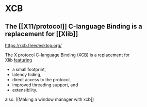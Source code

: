 # XCB
## The [[X11/protocol]] C-language Binding is a replacement for [[Xlib]]
https://xcb.freedesktop.org/

The X protocol C-language Binding (XCB) is a replacement for Xlib [featuring](https://xcb.freedesktop.org/Features/) 
- a small footprint, 
- latency hiding, 
- direct access to the protocol, 
- improved threading support, and 
- extensibility.


also: [[Making a window manager with xcb]]
